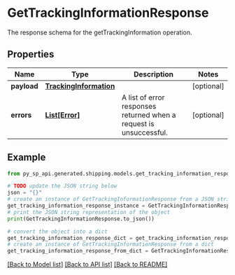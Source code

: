 # GetTrackingInformationResponse

The response schema for the getTrackingInformation operation.

## Properties

Name | Type | Description | Notes
------------ | ------------- | ------------- | -------------
**payload** | [**TrackingInformation**](TrackingInformation.md) |  | [optional] 
**errors** | [**List[Error]**](Error.md) | A list of error responses returned when a request is unsuccessful. | [optional] 

## Example

```python
from py_sp_api.generated.shipping.models.get_tracking_information_response import GetTrackingInformationResponse

# TODO update the JSON string below
json = "{}"
# create an instance of GetTrackingInformationResponse from a JSON string
get_tracking_information_response_instance = GetTrackingInformationResponse.from_json(json)
# print the JSON string representation of the object
print(GetTrackingInformationResponse.to_json())

# convert the object into a dict
get_tracking_information_response_dict = get_tracking_information_response_instance.to_dict()
# create an instance of GetTrackingInformationResponse from a dict
get_tracking_information_response_from_dict = GetTrackingInformationResponse.from_dict(get_tracking_information_response_dict)
```
[[Back to Model list]](../README.md#documentation-for-models) [[Back to API list]](../README.md#documentation-for-api-endpoints) [[Back to README]](../README.md)


